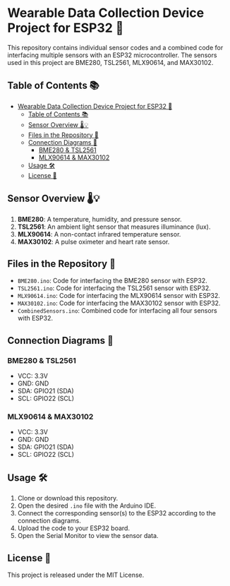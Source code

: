 # Wearable Data Collection Device Project for ESP32 🚀

This repository contains individual sensor codes and a combined code for interfacing multiple sensors with an ESP32 microcontroller. The sensors used in this project are BME280, TSL2561, MLX90614, and MAX30102.

## Table of Contents 📚

- [Wearable Data Collection Device Project for ESP32 🚀](#wearable-data-collection-device-project-for-esp32-)
  - [Table of Contents 📚](#table-of-contents-)
  - [Sensor Overview 🌡💡](#sensor-overview-)
  - [Files in the Repository 📁](#files-in-the-repository-)
  - [Connection Diagrams 🔌](#connection-diagrams-)
    - [BME280 \& TSL2561](#bme280--tsl2561)
    - [MLX90614 \& MAX30102](#mlx90614--max30102)
  - [Usage 🛠](#usage-)
  - [License 📄](#license-)

## Sensor Overview 🌡💡

1. **BME280**: A temperature, humidity, and pressure sensor.
2. **TSL2561**: An ambient light sensor that measures illuminance (lux).
3. **MLX90614**: A non-contact infrared temperature sensor.
4. **MAX30102**: A pulse oximeter and heart rate sensor.

## Files in the Repository 📁

- `BME280.ino`: Code for interfacing the BME280 sensor with ESP32.
- `TSL2561.ino`: Code for interfacing the TSL2561 sensor with ESP32.
- `MLX90614.ino`: Code for interfacing the MLX90614 sensor with ESP32.
- `MAX30102.ino`: Code for interfacing the MAX30102 sensor with ESP32.
- `CombinedSensors.ino`: Combined code for interfacing all four sensors with ESP32.

## Connection Diagrams 🔌

### BME280 & TSL2561

- VCC: 3.3V
- GND: GND
- SDA: GPIO21 (SDA)
- SCL: GPIO22 (SCL)

### MLX90614 & MAX30102

- VCC: 3.3V
- GND: GND
- SDA: GPIO21 (SDA)
- SCL: GPIO22 (SCL)

## Usage 🛠

1. Clone or download this repository.
2. Open the desired `.ino` file with the Arduino IDE.
3. Connect the corresponding sensor(s) to the ESP32 according to the connection diagrams.
4. Upload the code to your ESP32 board.
5. Open the Serial Monitor to view the sensor data.

## License 📄

This project is released under the MIT License.